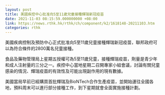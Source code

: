 ```yaml
---
layout: post
title: 美國疾控中心批准向5至11歲兒童接種輝瑞新冠疫苗
date: 2021-11-03 08:15:59.000000000 +08:00
link: https://news.rthk.hk/rthk/ch/component/k2/1618148-20211103.htm
categories: rthk
---
```


美國疾病控制及預防中心正式批准向5至11歲兒童接種輝瑞新冠疫苗，聯邦政府可以為符合條件的2800萬名兒童接種。

食品及藥物管理局上星期五授權可為5至11歲兒童，接種輝瑞疫苗，劑量是青少年和成人注射量的三分之一。疾控中心當地星期二召開專家小組會議，討論有關兒童感染的情況、輝瑞疫苗的有效性及可能出現副作用的現有數據。

美國當局早前已經購買首批輝瑞及BioNTech合作生產疫苗，並開始運往全國各地，預料周末可以進行部分接種工作，到下星期就會全面實施接種計劃。
